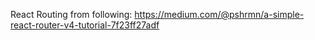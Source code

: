 React Routing from following:
https://medium.com/@pshrmn/a-simple-react-router-v4-tutorial-7f23ff27adf
